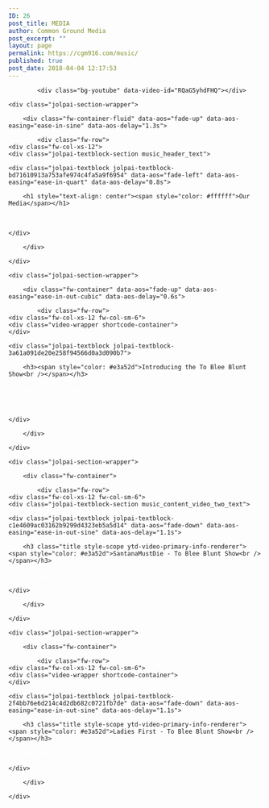 ```yaml
---
ID: 26
post_title: MEDIA
author: Common Ground Media
post_excerpt: ""
layout: page
permalink: https://cgm916.com/music/
published: true
post_date: 2018-04-04 12:17:53
---
```

<section id="music_header_content" class="jolpai-main-section  jolpai-section-e71a633c61f67a18f8976c2665bca774">
    
    
    
            <div class="bg-youtube" data-video-id="RQaG5yhdFHQ"></div>
    
    <div class="jolpai-section-wrapper">

        <div class="fw-container-fluid" data-aos="fade-up" data-aos-easing="ease-in-sine" data-aos-delay="1.3s">

            <div class="fw-row">
	<div class="fw-col-xs-12">
	<div class="jolpai-textblock-section music_header_text">

    <div class="jolpai-textblock jolpai-textblock-bd71610913a753afe974c4fa5a9f6954" data-aos="fade-left" data-aos-easing="ease-in-quart" data-aos-delay="0.8s">

        <h1 style="text-align: center"><span style="color: #ffffff">Our Media</span></h1>
<p style="text-align: center"><span style="color: #ffffff">Talented Local Artists, Producers, and DJ's<br /></span></p>

    </div>

</div>
</div>
</div>


        </div>

    </div>
</section>
<section id="music_content_section" class="jolpai-main-section  jolpai-section-6bd06a06d90eca44fcd9d16ee872438c">
    
    
    
    
    <div class="jolpai-section-wrapper">

        <div class="fw-container" data-aos="fade-up" data-aos-easing="ease-in-out-cubic" data-aos-delay="0.6s">

            <div class="fw-row">
	<div class="fw-col-xs-12 fw-col-sm-6">
	<div class="video-wrapper shortcode-container">
	</div>
</div>
<div class="fw-col-xs-12 fw-col-sm-6">
	<div class="jolpai-textblock-section music_content_video_one_text">

    <div class="jolpai-textblock jolpai-textblock-3a61a091de20e258f94566d0a3d090b7">

        <h3><span style="color: #e3a52d">Introducing the To Blee Blunt Show<br /></span></h3>
<p><span style="color: #ffffff">Official Video - C-Plus</span></p>
<p><span style="color: #ffffff"> </span></p>

    </div>

</div>
</div>
</div>


        </div>

    </div>
</section>
<section class="jolpai-main-section  jolpai-section-278ecb4f0e68afff47bbba01c6211c70">
    
    
    
    
    <div class="jolpai-section-wrapper">

        <div class="fw-container">

            <div class="fw-row">
	<div class="fw-col-xs-12 fw-col-sm-6">
	<div class="jolpai-textblock-section music_content_video_two_text">

    <div class="jolpai-textblock jolpai-textblock-c1e4609ac03162b9299d4323eb5a5d14" data-aos="fade-down" data-aos-easing="ease-in-out-sine" data-aos-delay="1.1s">

        <h3 class="title style-scope ytd-video-primary-info-renderer"><span style="color: #e3a52d">SantanaMustDie - To Blee Blunt Show<br /></span></h3>
<p><span style="color: #ffffff">Official Video<br /></span></p>

    </div>

</div>
</div>
<div class="fw-col-xs-12 fw-col-sm-6">
	<div class="video-wrapper shortcode-container">
	</div>
</div>
</div>


        </div>

    </div>
</section>
<section class="jolpai-main-section  jolpai-section-8b43295d49a80647b89e2991bfe3e8db">
    
    
    
    
    <div class="jolpai-section-wrapper">

        <div class="fw-container">

            <div class="fw-row">
	<div class="fw-col-xs-12 fw-col-sm-6">
	<div class="video-wrapper shortcode-container">
	</div>
</div>
<div class="fw-col-xs-12 fw-col-sm-6">
	<div class="jolpai-textblock-section music_content_video_two_text">

    <div class="jolpai-textblock jolpai-textblock-2f4bb76e6d214c4d2db682c0721fb7de" data-aos="fade-down" data-aos-easing="ease-in-out-sine" data-aos-delay="1.1s">

        <h3 class="title style-scope ytd-video-primary-info-renderer"><span style="color: #e3a52d">Ladies First - To Blee Blunt Show<br /></span></h3>
<p><span style="color: #ffffff">Official Video<br /></span></p>

    </div>

</div>
</div>
</div>


        </div>

    </div>
</section>


<!-- 7017a5a9b06d22e578a02275743773cc -->